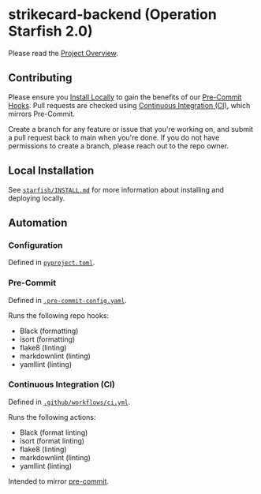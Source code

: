 # strikecard-backend (Operation Starfish 2.0)

Please read the [Project Overview](https://docs.google.com/document/d/1LDu3ReX-nmWdjed0XrI0YyilTRRPuWOKmF6_7TBK39M/edit?usp=sharing).

## Contributing

Please ensure you [Install Locally](#local-installation) to gain the benefits of our [Pre-Commit Hooks](#pre-commit).
Pull requests are checked using [Continuous Integration (CI)](#continuous-integration-ci), which mirrors Pre-Commit.

Create a branch for any feature or issue that you're working on, and submit a pull request back to main when you're done.
If you do not have permissions to create a branch, please reach out to the repo owner.

## Local Installation

See [`starfish/INSTALL.md`](./starfish/INSTALL.md) for more information about installing and deploying locally.

## Automation

### Configuration

Defined in [`pyproject.toml`](./pyproject.toml).

### Pre-Commit

Defined in [`.pre-commit-config.yaml`](.pre-commit-config.yaml).

Runs the following repo hooks:

- Black (formatting)
- isort (formatting)
- flake8 (linting)
- markdownlint (linting)
- yamllint (linting)

### Continuous Integration (CI)

Defined in [`.github/workflows/ci.yml`](.github/workflows/ci.yml).

Runs the following actions:

- Black (format linting)
- isort (format linting)
- flake8 (linting)
- markdownlint (linting)
- yamllint (linting)

Intended to mirror [pre-commit](#pre-commit).

